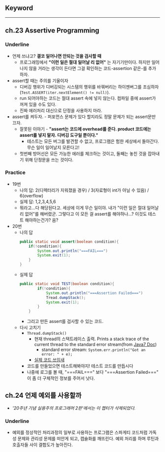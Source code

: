 ## Keyword

---
## ch.23 Assertive Programming
### Underline
- 언제 쓰냐고? **결코 일어나면 안되는 것을 검사할 때**
  - 프로그래밍에서 **"이런 일은 절대 일어날 리 없어"** 는 자기기만이다. 하지만 일어나지 않을 거라는 생각이 든다면 그걸 확인하는 코드-assertion 같은-를 추가하자. 
- assert할 때는 주의를 기울이자
  - 디버깅 행위가 디버깅되는 시스템의 행위를 바꿔버리는 하이젠버그를 조심하자(`Test.ASSERT(iter.nextElement() != null)`).
  - run 되어야하는 코드는 절대 assert 속에 넣지 않는다. 컴파일 중에 assert가 꺼져 있을 수도 있다. 
  - 진짜 에러처리 대신으로 단정을 사용하지 마라. 
- assert를 켜두자. - 퍼포먼스 문제가 있다 할지라도 정말 문제가 되는 assert문만 끄자. 
  - 잘못된 이야기 - **"assert는 코드에 overhead를 준다. product 코드에는 assert를 넣지 말자. 디버깅 도구일 뿐이다."** 
    - 테스트는 모든 버그를 발견할 수 없고, 프로그램은 험한 세상에서 돌아간다. 무슨 일이 일어날지 모른다고!
  - 첫번째 방어선은 모든 가능한 에러를 체크하는 것이고, 둘째는 놓친 것을 잡아내기 위해 단정문을 쓰는 것이다. 
### Practice
- 19번 
  - 나의 답: 2(디렉터리가 지워졌을 경우) / 3(자료형이 int가 아닐 수 있음) / 6(overflow) 
  - 실제 답: 1,2,3,4,5,6  
  - 뭐라고...다 해당된다고. 세상에 이게 무슨 일이야. 내가 "이런 일은 절대 일어날 리 없어"를 해버렸군. 그렇다고 이 모든 걸 assert를 해야하나...? 이것도 테스트 해야하는건가? 음?
- 20번
  - 나의 답
    ```java
    public static void assert(boolean condition){
        if(!condition){
            System.out.println("===FAIL===")
            System.exit(1);
        }
    }
    ```
  - 실제 답
    ```java
    public static void TEST(boolean condition){
            if(!condition){
                System.out.println("===Assertion Failed===")
                Tread.dumpStack();
                System.exit(1);
            }
        }
    ```
    - 그리고 만든 assert를 검사할 수 있는 코드.
  - 다시 고치기
    - `Thread.dumpStack()` 
      - 현재 thread의 스택트레이스 출력. Prints a stack trace of the current thread to the standard error stream(from [Java7 Doc](https://docs.oracle.com/javase/7/docs/api/java/lang/Thread.html#dumpStack()))
        - standard error stream:  `System.err.println("Got an error: " + e);`
      - [실제 코드 쓰임새](https://www.codota.com/code/java/methods/java.lang.Thread/dumpStack)
    - 코드를 만들었으면 테스트해봐야지! 테스트 코드를 만듭시다
    - 나중에 로그를 볼 때, "===FAIL===" 보다 "===Assertion Failed===" 이 좀 더 구체적인 정보를 주어서 낫다.

## ch.24 언제 예외를 사용할까
- *'20주년 기념 실용주의 프로그래머 2판'에서는 이 챕터가 삭제되었다.*
### Underline 
- 예외를 정상적인 처리과정의 일부로 사용하는 프로그램은 스파게티 코드처럼 가독성 문제와 관리성 문제를 떠안게 되고, 캡슐화를 깨뜨린다. 예외 처리를 하며 루틴과 호출자들 사이 결합도가 높아진다. 





